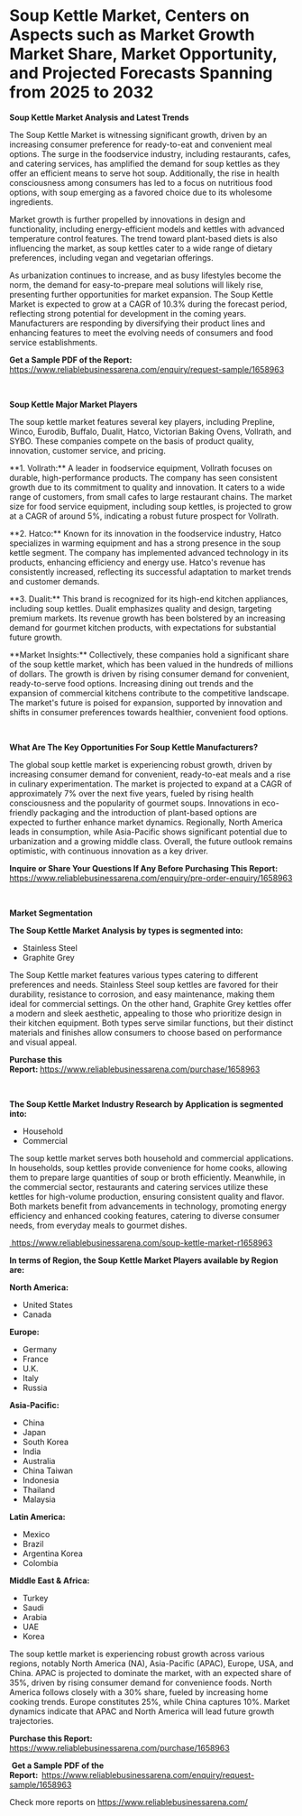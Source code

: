 <p><h1>Soup Kettle Market, Centers on Aspects such as Market Growth Market Share, Market Opportunity, and Projected Forecasts Spanning from 2025 to 2032</h1></p><p><strong>Soup Kettle Market Analysis and Latest Trends</strong></p>
<p><p>The Soup Kettle Market is witnessing significant growth, driven by an increasing consumer preference for ready-to-eat and convenient meal options. The surge in the foodservice industry, including restaurants, cafes, and catering services, has amplified the demand for soup kettles as they offer an efficient means to serve hot soup. Additionally, the rise in health consciousness among consumers has led to a focus on nutritious food options, with soup emerging as a favored choice due to its wholesome ingredients.</p><p>Market growth is further propelled by innovations in design and functionality, including energy-efficient models and kettles with advanced temperature control features. The trend toward plant-based diets is also influencing the market, as soup kettles cater to a wide range of dietary preferences, including vegan and vegetarian offerings. </p><p>As urbanization continues to increase, and as busy lifestyles become the norm, the demand for easy-to-prepare meal solutions will likely rise, presenting further opportunities for market expansion. The Soup Kettle Market is expected to grow at a CAGR of 10.3% during the forecast period, reflecting strong potential for development in the coming years. Manufacturers are responding by diversifying their product lines and enhancing features to meet the evolving needs of consumers and food service establishments.</p></p>
<p><strong>Get a Sample PDF of the Report:&nbsp;</strong> <a href="https://www.reliablebusinessarena.com/enquiry/request-sample/1658963?utm_campaign=1871&utm_medium=2&utm_source=Github&utm_content=ia&utm_term=04042025&utm_id=soup-kettle">https://www.reliablebusinessarena.com/enquiry/request-sample/1658963</a></p>
<p>&nbsp;</p>
<p><strong>Soup Kettle Major Market Players</strong></p>
<p><p>The soup kettle market features several key players, including Prepline, Winco, Eurodib, Buffalo, Dualit, Hatco, Victorian Baking Ovens, Vollrath, and SYBO. These companies compete on the basis of product quality, innovation, customer service, and pricing.</p><p>**1. Vollrath:** A leader in foodservice equipment, Vollrath focuses on durable, high-performance products. The company has seen consistent growth due to its commitment to quality and innovation. It caters to a wide range of customers, from small cafes to large restaurant chains. The market size for food service equipment, including soup kettles, is projected to grow at a CAGR of around 5%, indicating a robust future prospect for Vollrath.</p><p>**2. Hatco:** Known for its innovation in the foodservice industry, Hatco specializes in warming equipment and has a strong presence in the soup kettle segment. The company has implemented advanced technology in its products, enhancing efficiency and energy use. Hatco's revenue has consistently increased, reflecting its successful adaptation to market trends and customer demands.</p><p>**3. Dualit:** This brand is recognized for its high-end kitchen appliances, including soup kettles. Dualit emphasizes quality and design, targeting premium markets. Its revenue growth has been bolstered by an increasing demand for gourmet kitchen products, with expectations for substantial future growth.</p><p>**Market Insights:** Collectively, these companies hold a significant share of the soup kettle market, which has been valued in the hundreds of millions of dollars. The growth is driven by rising consumer demand for convenient, ready-to-serve food options. Increasing dining out trends and the expansion of commercial kitchens contribute to the competitive landscape. The market's future is poised for expansion, supported by innovation and shifts in consumer preferences towards healthier, convenient food options.</p></p>
<p>&nbsp;</p>
<p><strong>What Are The Key Opportunities For Soup Kettle Manufacturers?</strong></p>
<p><p>The global soup kettle market is experiencing robust growth, driven by increasing consumer demand for convenient, ready-to-eat meals and a rise in culinary experimentation. The market is projected to expand at a CAGR of approximately 7% over the next five years, fueled by rising health consciousness and the popularity of gourmet soups. Innovations in eco-friendly packaging and the introduction of plant-based options are expected to further enhance market dynamics. Regionally, North America leads in consumption, while Asia-Pacific shows significant potential due to urbanization and a growing middle class. Overall, the future outlook remains optimistic, with continuous innovation as a key driver.</p></p>
<p><strong>Inquire or Share Your Questions If Any Before Purchasing This Report:</strong> <a href="https://www.reliablebusinessarena.com/enquiry/pre-order-enquiry/1658963?utm_campaign=1871&utm_medium=2&utm_source=Github&utm_content=ia&utm_term=04042025&utm_id=soup-kettle">https://www.reliablebusinessarena.com/enquiry/pre-order-enquiry/1658963</a></p>
<p>&nbsp;</p>
<p><strong>Market Segmentation</strong></p>
<p><strong>The Soup Kettle Market Analysis by types is segmented into:</strong></p>
<p><ul><li>Stainless Steel</li><li>Graphite Grey</li></ul></p>
<p><p>The Soup Kettle market features various types catering to different preferences and needs. Stainless Steel soup kettles are favored for their durability, resistance to corrosion, and easy maintenance, making them ideal for commercial settings. On the other hand, Graphite Grey kettles offer a modern and sleek aesthetic, appealing to those who prioritize design in their kitchen equipment. Both types serve similar functions, but their distinct materials and finishes allow consumers to choose based on performance and visual appeal.</p></p>
<p><strong>Purchase this Report:&nbsp;</strong><a href="https://www.reliablebusinessarena.com/purchase/1658963?utm_campaign=1871&utm_medium=2&utm_source=Github&utm_content=ia&utm_term=04042025&utm_id=soup-kettle">https://www.reliablebusinessarena.com/purchase/1658963</a></p>
<p>&nbsp;</p>
<p><strong>The Soup Kettle Market Industry Research by Application is segmented into:</strong></p>
<p><ul><li>Household</li><li>Commercial</li></ul></p>
<p><p>The soup kettle market serves both household and commercial applications. In households, soup kettles provide convenience for home cooks, allowing them to prepare large quantities of soup or broth efficiently. Meanwhile, in the commercial sector, restaurants and catering services utilize these kettles for high-volume production, ensuring consistent quality and flavor. Both markets benefit from advancements in technology, promoting energy efficiency and enhanced cooking features, catering to diverse consumer needs, from everyday meals to gourmet dishes.</p></p>
<p><a href="https://www.reliablebusinessarena.com/soup-kettle-market-r1658963?utm_campaign=1871&utm_medium=2&utm_source=Github&utm_content=ia&utm_term=04042025&utm_id=soup-kettle">&nbsp;https://www.reliablebusinessarena.com/soup-kettle-market-r1658963</a></p>
<p><strong>In terms of Region, the Soup Kettle Market Players available by Region are:</strong></p>
<p>
    <p> <strong> North America: </strong>
        <ul>
            <li>United States</li>
            <li>Canada</li>
        </ul>
        </p> 
    <p> <strong> Europe: </strong>
        <ul>
            <li>Germany</li>
            <li>France</li>
            <li>U.K.</li>
            <li>Italy</li>
            <li>Russia</li>
        </ul>
        </p> 
    <p> <strong> Asia-Pacific: </strong>
        <ul>
            <li>China</li>
            <li>Japan</li>
            <li>South Korea</li>
            <li>India</li>
            <li>Australia</li>
            <li>China Taiwan</li>
            <li>Indonesia</li>
            <li>Thailand</li>
            <li>Malaysia</li>
        </ul>
        </p> 
    <p> <strong> Latin America: </strong>
        <ul>
            <li>Mexico</li>
            <li>Brazil</li>
            <li>Argentina Korea</li>
            <li>Colombia</li>
        </ul>
        </p> 
    <p> <strong> Middle East & Africa: </strong>
        <ul>
            <li>Turkey</li>
            <li>Saudi</li>
            <li>Arabia</li>
            <li>UAE</li>
            <li>Korea</li>
        </ul>
    </p>
    </p>
<p><p>The soup kettle market is experiencing robust growth across various regions, notably North America (NA), Asia-Pacific (APAC), Europe, USA, and China. APAC is projected to dominate the market, with an expected share of 35%, driven by rising consumer demand for convenience foods. North America follows closely with a 30% share, fueled by increasing home cooking trends. Europe constitutes 25%, while China captures 10%. Market dynamics indicate that APAC and North America will lead future growth trajectories.</p></p>
<p><strong>Purchase this Report: </strong><a href="https://www.reliablebusinessarena.com/purchase/1658963?utm_campaign=1871&utm_medium=2&utm_source=Github&utm_content=ia&utm_term=04042025&utm_id=soup-kettle">https://www.reliablebusinessarena.com/purchase/1658963</a></p>
<p>&nbsp;<strong>Get a Sample PDF of the Report:&nbsp;&nbsp;</strong><a href="https://www.reliablebusinessarena.com/enquiry/request-sample/1658963?utm_campaign=1871&utm_medium=2&utm_source=Github&utm_content=ia&utm_term=04042025&utm_id=soup-kettle">https://www.reliablebusinessarena.com/enquiry/request-sample/1658963</a></p>
<p><strong></strong></p>
<p>Check more reports on <a href="https://www.reliablebusinessarena.com/?utm_campaign=1871&utm_medium=2&utm_source=Github&utm_content=ia&utm_term=04042025&utm_id=soup-kettle">https://www.reliablebusinessarena.com/</a></p>